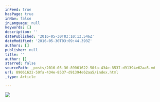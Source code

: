 ```yaml
---
inFeed: true
hasPage: true
inNav: false
inLanguage: null
keywords: []
description: ''
datePublished: '2016-05-30T03:10:13.546Z'
dateModified: '2016-05-30T03:09:44.393Z'
authors: []
publisher: null
title: ''
author: []
starred: false
sourcePath: _posts/2016-05-30-89061622-50fa-434e-8537-d91394e62aa5.md
url: 89061622-50fa-434e-8537-d91394e62aa5/index.html
_type: Article

---
```

![](https://the-grid-user-content.s3-us-west-2.amazonaws.com/8f696d38-a076-4e79-ac6e-8eb6f18c0d11.jpg)